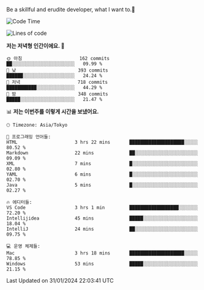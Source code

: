 Be a skillful and erudite developer, what I want to.👶

<!--START_SECTION:waka-->
![Code Time](http://img.shields.io/badge/Code%20Time-427%20hrs%2024%20mins-blue)

![Lines of code](https://img.shields.io/badge/%EC%A0%80%EB%8A%94%20%EC%97%AC%ED%83%9C%EA%B9%8C%EC%A7%80%20-756.1%20thousand%20%EC%A4%84%EC%9D%98%20%EC%BD%94%EB%93%9C%EB%A5%BC%20%EC%9E%91%EC%84%B1%ED%96%88%EC%96%B4%EC%9A%94.-blue)

**저는 저녁형 인간이에요. 🦉** 

```text
🌞 아침                     162 commits         ██░░░░░░░░░░░░░░░░░░░░░░░   09.99 % 
🌆 낮　                     393 commits         ██████░░░░░░░░░░░░░░░░░░░   24.24 % 
🌃 저녁                     718 commits         ███████████░░░░░░░░░░░░░░   44.29 % 
🌙 밤　                     348 commits         █████░░░░░░░░░░░░░░░░░░░░   21.47 % 
```


📊 **저는 이번주를 이렇게 시간을 보냈어요.** 

```text
🕑︎ Timezone: Asia/Tokyo

💬 프로그래밍 언어들: 
HTML                     3 hrs 22 mins       ████████████████████░░░░░   80.52 % 
Markdown                 22 mins             ██░░░░░░░░░░░░░░░░░░░░░░░   09.09 % 
XML                      7 mins              █░░░░░░░░░░░░░░░░░░░░░░░░   02.80 % 
YAML                     6 mins              █░░░░░░░░░░░░░░░░░░░░░░░░   02.70 % 
Java                     5 mins              █░░░░░░░░░░░░░░░░░░░░░░░░   02.27 % 

🔥 에디터들: 
VS Code                  3 hrs 1 min         ██████████████████░░░░░░░   72.20 % 
Intellijidea             45 mins             █████░░░░░░░░░░░░░░░░░░░░   18.04 % 
IntelliJ                 24 mins             ██░░░░░░░░░░░░░░░░░░░░░░░   09.75 % 

💻 운영 체제들: 
Mac                      3 hrs 18 mins       ████████████████████░░░░░   78.85 % 
Windows                  53 mins             █████░░░░░░░░░░░░░░░░░░░░   21.15 % 
```


 Last Updated on 31/01/2024 22:03:41 UTC
<!--END_SECTION:waka-->
